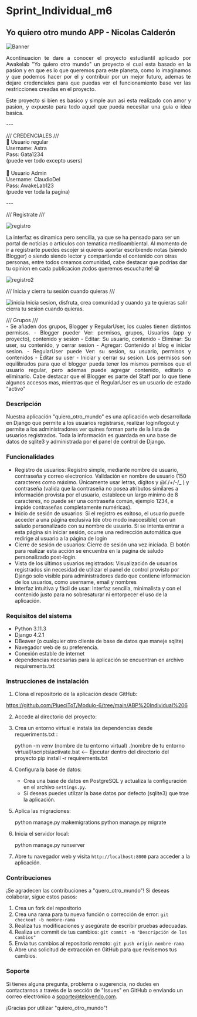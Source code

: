 # Sprint_Individual_m6
## Yo quiero otro mundo APP - Nicolas Calderón
![Banner](https://i.imgur.com/lYPuTHd.png) <br>
<p align=justify>
Acontinuacion te dare a conocer el proyecto estudiantil aplicado por Awakelab "Yo quiero otro mundo" un proyecto el cual esta basado en la pasion y en que es lo que queremos para este planeta, como lo imaginamos y que podemos hacer por el y contribuir por un mejor futuro, ademas te dejare credenciales para que puedas ver el funcionamiento base ver las restricciones creadas en el proyecto.
</p>
<p align=justify>
Este proyecto si bien es basico y simple aun asi esta realizado con amor y pasion, y expuesto para todo aquel que pueda necesitar una guia o idea basica.
</p>
---
<p align=justify>
/// CREDENCIALES ///<br>
🌱 Usuario regular <br>
Username: Astra <br>
Pass:     Gata1234 <br>
(puede ver todo excepto users) <br><br>
🌳 Usuario Admin <br>
Username: ClaudioDel <br>
Pass:	  AwakeLab123 <br>
(puede ver toda la pagina)
</p>
---
<p align=justify>/// Registrate /// <br>
  
![registro](https://i.imgur.com/RHEjzUl.png)

La interfaz es dinamica pero sencilla, ya que se ha pensado para ser un portal de noticias o articulos con tematica medioambiental. Al momento de ir a registrarte puedes escojer si quieres aportar escribiendo notas (siendo Blogger) o siendo siendo lector y compartiendo el contenido con otras personas, entre todos creamos comunidad, cabe destacar que podrias dar tu opinion en cada publicacion ¡todos queremos escucharte! 😀
</p>

![registro2](https://i.imgur.com/BASdHZp.gif)
<p align=justify>
/// Inicia y cierra tu sesión cuando quieras /// <br>

![inicia](https://i.imgur.com/zvQbKl7.png)
Inicia sesion, disfruta, crea comunidad y cuando ya te quieras salir cierra tu sesion cuando quieras.
</p>
<p align=justify>
/// Grupos /// <br>
- Se añaden dos grupos, Blogger y RegularUser, los cuales tienen distintos permisos.
- Blogger pueder Ver: permisos, grupos, Usuarios (app y proyecto), contenido y sesion - Editar: Su usuario, contenido - Eliminar: Su user, su contenido, y cerrar sesion - Agregar: Contenido al blog e iniciar sesion.
- RegularUser puede Ver: su sesion, su usuario, permisos y contenidos - Editar su user - Iniciar y cerrar su sesion.
Los permisos son equilibrados para que el blogger pueda tener los mismos permisos que el usuario regular, pero ademas puede agregar contenido, editarlo o eliminarlo. Cabe destacar que el Blogger es parte del
Staff por lo que tiene algunos accesos mas, mientras que el RegularUser es un usuario de estado "activo"</p>

### Descripción
Nuestra aplicación "quiero_otro_mundo" es una aplicación web desarrollada en Django que permite a los usuarios registrarse, realizar login/logout y permite a los administradores ver quines forman parte
de la lista de usuarios registrados. Toda la información es guardada en una base de datos de sqlite3 y administrada por el panel de control de Django.

### Funcionalidades
- Registro de usuarios: Registro simple, mediante nombre de usuario, contraseña y correo electronico. Validación en nombre de usuario (150 caracteres como máximo. Únicamente usar letras, dígitos y @/./+/-/_ )
y contraseña (valida que la contraseña no posea atributos similares a información provista por el usuario, establece un largo mínimo de 8 caracteres, no puede ser una contraseña común, ejemplo 1234, e impide contraseñas completamente numéricas).
- Inicio de sesión de usuarios: Si el registro es exitoso, el usuario puede acceder a una página exclusiva (de otro modo inaccesible) con un saludo personalizado con su nombre de usuario. Si se 
  intenta entrar a esta página sin iniciar sesión, ocurre una redirección automática que redirige al usuario a la página de login
- Cierre de sesión de usuarios: Cierre de sesión una vez iniciada. El botón para realizar esta acción se encuentra en la pagina de saludo personalizado post-login.
- Vista de los últimos usuarios registrados: Visualización de usuarios registrados sin necesidad de utilizar el panel de control provisto por Django solo visible para administradores dado que contiene informacion de los usuarios, como username, email y nombres
- Interfaz intuitiva y fácil de usar: Interfaz sencilla, minimalista y con el contenido justo para no sobresaturar ni entorpecer el uso de la aplicación.

### Requisitos del sistema
- Python 3.11.3
- Django 4.2.1
- DBeaver (o cualquier otro cliente de base de datos que maneje sqlite)
- Navegador web de su preferencia.
- Conexión estable de internet
- dependencias necesarias para la aplicación se encuentran en archivo requirements.txt

### Instrucciones de instalación

1. Clona el repositorio de la aplicación desde GitHub:

https://github.com/PlueciToT/Modulo-6/tree/main/ABP%20Individual%206

2. Accede al directorio del proyecto:

3. Crea un entorno virtual e instala las dependencias desde requeriments.txt :

   python -m venv (nombre de tu entorno virtual)
   .(nombre de tu entorno virtual)\scripts\activate.bat   <-- Ejecutar dentro del directorio del proyecto
   pip install -r requirements.txt

4. Configura la base de datos:

   - Crea una base de datos en PostgreSQL y actualiza la configuración en el archivo `settings.py`.
   - Si deseas puedes utilzar la base datos por defecto (sqlite3) que trae la aplicación.

5. Aplica las migraciones:

   python manage.py makemigrations
   python manage.py migrate

6. Inicia el servidor local:

   python manage.py runserver

8. Abre tu navegador web y visita `http://localhost:8000` para acceder a la aplicación.

### Contribuciones

¡Se agradecen las contribuciones a "quero_otro_mundo"! Si deseas colaborar, sigue estos pasos:

1. Crea un fork del repositorio
2. Crea una rama para tu nueva función o corrección de error: `git checkout -b nombre-rama`
3. Realiza tus modificaciones y asegúrate de escribir pruebas adecuadas.
4. Realiza un commit de tus cambios: `git commit -m "Descripción de los cambios"`
5. Envía tus cambios al repositorio remoto: `git push origin nombre-rama`
6. Abre una solicitud de extracción en GitHub para que revisemos tus cambios.

### Soporte

Si tienes alguna pregunta, problema o sugerencia, no dudes en contactarnos a través de la sección de "Issues" en GitHub o enviando un correo electrónico a soporte@telovendo.com.

¡Gracias por utilizar "quiero_otro_mundo"!
